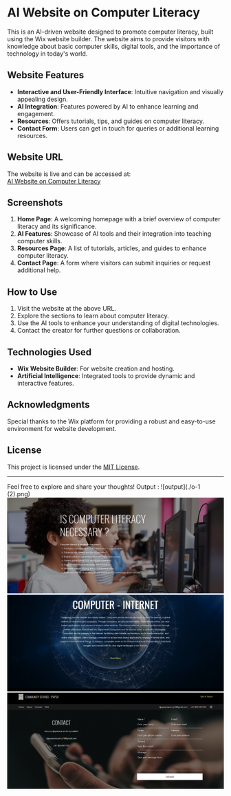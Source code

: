 # AI Website on Computer Literacy

This is an AI-driven website designed to promote computer literacy, built using the Wix website builder. The website aims to provide visitors with knowledge about basic computer skills, digital tools, and the importance of technology in today's world.

## Website Features

- **Interactive and User-Friendly Interface**: Intuitive navigation and visually appealing design.
- **AI Integration**: Features powered by AI to enhance learning and engagement.
- **Resources**: Offers tutorials, tips, and guides on computer literacy.
- **Contact Form**: Users can get in touch for queries or additional learning resources.

## Website URL

The website is live and can be accessed at:  
[AI Website on Computer Literacy](https://vijayawadasunny78.wixsite.com/website)

## Screenshots

1. **Home Page**: A welcoming homepage with a brief overview of computer literacy and its significance.
2. **AI Features**: Showcase of AI tools and their integration into teaching computer skills.
3. **Resources Page**: A list of tutorials, articles, and guides to enhance computer literacy.
4. **Contact Page**: A form where visitors can submit inquiries or request additional help.

## How to Use

1. Visit the website at the above URL.
2. Explore the sections to learn about computer literacy.
3. Use the AI tools to enhance your understanding of digital technologies.
4. Contact the creator for further questions or collaboration.

## Technologies Used

- **Wix Website Builder**: For website creation and hosting.
- **Artificial Intelligence**: Integrated tools to provide dynamic and interactive features.

## Acknowledgments

Special thanks to the Wix platform for providing a robust and easy-to-use environment for website development.

## License

This project is licensed under the [MIT License](./LICENSE).

---

Feel free to explore and share your thoughts!
Output :
   ![output](./o-1 (2).png)
   ![output](./o-2.png)
   ![output](./o-3.png)
   ![output](./o-4.png)
   
